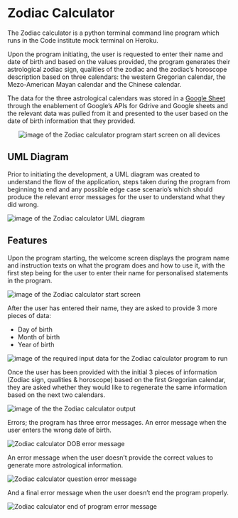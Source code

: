 # Zodiac Calculator
The Zodiac calculator is a python terminal command line program which runs in the Code institute mock terminal on Heroku.

Upon the program initiating, the user is requested to enter their name and date of birth and based on the values provided, the program generates their astrological zodiac sign, qualities of the zodiac and the zodiac’s horoscope description based on three calendars: the western Gregorian calendar, the Mezo-American Mayan calendar and the Chinese calendar.

The data for the three astrological calendars was stored in a [Google Sheet](https://docs.google.com/spreadsheets/d/1bG8l2obMFN8uQB-j_ZrjLPf8L3HAkBQEZ17xwcD636I/edit?usp=sharing) through the enablement of Google’s APIs for Gdrive and Google sheets and the relevant data was pulled from it and presented to the user based on the date of birth information that they provided.
<p align="center">
<img src="https://res.cloudinary.com/dugcwv1mf/image/upload/v1695550743/Project%201/Screenshot_2023-09-24_at_11.16.52_AM_kcwqfq.png" width="auto" height="auto" alt="image of the Zodiac calculator program start screen on all devices"></p>

## UML Diagram
Prior to initiating the development, a UML diagram was created to understand the flow of the application, steps taken during the program from beginning to end and any possible edge case scenario’s which should produce the relevant error messages for the user to understand what they did wrong. 

<img src="https://res.cloudinary.com/dugcwv1mf/image/upload/v1695551348/Project%201/Screenshot_2023-09-23_at_11.03.26_AM_claegz.png" width="auto" height="auto" alt="image of the Zodiac calculator UML diagram">

## Features
Upon the program starting, the welcome screen displays the program name and instruction texts on what the program does and how to use it, with the first step being for the user to enter their name for personalised statements in the program.

<img src="https://res.cloudinary.com/dugcwv1mf/image/upload/v1695551513/Project%201/Screenshot_2023-09-24_at_11.31.25_AM_ylwsvw.png" width="auto" height="auto" alt="image of the Zodiac calculator start screen">

After the user has entered their name, they are asked to provide 3 more pieces of data:
* Day of birth
* Month of birth
* Year of birth

<img src="https://res.cloudinary.com/dugcwv1mf/image/upload/v1695551681/Project%201/Screenshot_2023-09-24_at_11.34.22_AM_sg9bp3.png" width="auto" height="auto" alt="image of the required input data for the Zodiac calculator program to run">

Once the user has been provided with the initial 3 pieces of information (Zodiac sign, qualities & horoscope) based on the first Gregorian calendar, they are asked whether they would like to regenerate the same information based on the next two calendars.

<img src="https://res.cloudinary.com/dugcwv1mf/image/upload/v1695551833/Project%201/Screenshot_2023-09-24_at_11.36.27_AM_mswoy2.png" width="auto" height="auto" alt="image of the the Zodiac calculator output">

Errors; the program has three error messages.  An error message when the user enters the wrong date of birth.

<img src="https://res.cloudinary.com/dugcwv1mf/image/upload/v1695552068/Project%201/Screenshot_2023-09-24_at_11.40.44_AM_qqmmun.png" width="auto" height="auto" alt="Zodiac calculator DOB error message">

An error message when the user doesn’t provide the correct values to generate more astrological information.

<img src="https://res.cloudinary.com/dugcwv1mf/image/upload/v1695552173/Project%201/Screenshot_2023-09-24_at_11.42.40_AM_dnx6sd.png" width="auto" height="auto" alt="Zodiac calculator question error message">

And a final error message when the user doesn’t end the program properly.

<img src="https://res.cloudinary.com/dugcwv1mf/image/upload/v1695552274/Project%201/Screenshot_2023-09-24_at_11.44.17_AM_law28r.png" width="auto" height="auto" alt="Zodiac calculator end of program error message">

